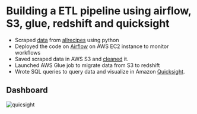 # Building a ETL pipeline using airflow, S3, glue, redshift and quicksight

* Scraped [data](https://github.com/pjeena/Data-Engineering-Pipeline-using-airflow-AWS_S3-glue-redshift-quicksight/blob/main/extract_recipes_etl.py) from [allrecipes](https://www.allrecipes.com/) using python
* Deployed the code on [Airflow](https://github.com/pjeena/Data-Engineering-Pipeline-using-airflow-AWS_S3-glue-redshift-quicksight/blob/main/extract_recipes_dag.py) on AWS EC2 instance to monitor workflows
* Saved scraped data in AWS S3 and [cleaned](https://github.com/pjeena/Data-Engineering-Pipeline-using-airflow-AWS_S3-glue-redshift-quicksight/blob/main/preprocessing_and_cleaning.py) it.
* Launched AWS Glue job to migrate data from S3 to redshift
* Wrote SQL queries to query data and visualize in Amazon [Quicksight](https://github.com/pjeena/Data-Engineering-Pipeline-using-airflow-AWS_S3-glue-redshift-quicksight/blob/main/Quicksight_allrecipes_visual.jpg).


## Dashboard

![quicsight](https://github.com/pjeena/Data-Engineering-Pipeline-using-airflow-AWS_glue-redshift-athena-quicksight/blob/main/Quicksight_allrecipes_visual.jpg)
